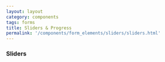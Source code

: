 ```yaml
---
layout: layout
category: components
tags: forms
title: Sliders & Progress
permalink: '/components/form_elements/sliders/sliders.html'
---
```


<div class="wrapper">
  <h3>Sliders</h3>
</div>